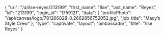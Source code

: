 {
    "url": "\/a\/ilse-reyes\/213199",
    "first_name": "Ilse",
    "last_name": "Reyes",
    "id": "213199",
    "login_id": "1759121",
    "data": {
        "profilePhoto": "\/api\/canvas\/logo\/781266828-0.2662856752052.jpg",
        "job_title": "Macy’s Style Crew"
    },
    "type": "captivate",
    "layout": "ambassador",
    "title": "Ilse Reyes"
}